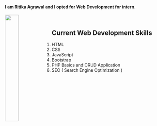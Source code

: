 #### I am Ritika Agrawal and I opted for Web Development for intern. 
<img src="https://res.cloudinary.com/djix6uusx/image/upload/v1605570428/bow_h2olyt.png" width="30%" height="30%" align="left"> <br>

## Current Web Development Skills 
1. HTML
2. CSS
3. JavaScript
4. Bootstrap
5. PHP Basics and CRUD Application
6. SEO ( Search Engine Optimization )
